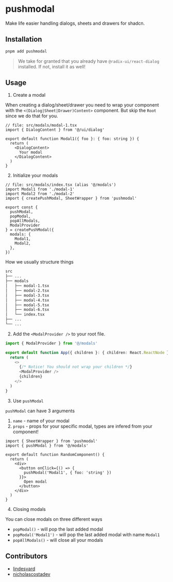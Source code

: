 # pushmodal

Make life easier handling dialogs, sheets and drawers for shadcn.

## Installation 

```bash
pnpm add pushmodal
```

> We take for granted that you already have `@radix-ui/react-dialog` installed. If not, install it as well!

## Usage

1. Create a modal

When creating a dialog/sheet/drawer you need to wrap your component with the `<(Dialog|Sheet|Drawer)Content>` component. But skip the `Root` since we do that for you.

```tsx
// file: src/modals/modal-1.tsx
import { DialogContent } from '@/ui/dialog'

export default function Modal1({ foo }: { foo: string }) {
  return (
    <DialogContent>
      Your modal
    </DialogContent>
  )
}
```


2. Initialize your modals

```tsx
// file: src/modals/index.tsx (alias '@/modals')
import Modal1 from './modal-1'
import Modal2 from './modal-2'
import { createPushModal, SheetWrapper } from 'pushmodal'

export const {
  pushModal,
  popModal,
  popAllModals,
  ModalProvider
} = createPushModal({
  modals: {
    Modal1,
    Modal2,
  },
})
```

How we usually structure things

```md
src
├── ...
├── modals
│   ├── modal-1.tsx
│   ├── modal-2.tsx
│   ├── modal-3.tsx
│   ├── modal-4.tsx
│   ├── modal-5.tsx
│   ├── modal-6.tsx
│   └── index.tsx
├── ...
└── ...

```

2. Add the `<ModalProvider />` to your root file.

```ts
import { ModalProvider } from '@/modals' 

export default function App({ children }: { children: React.ReactNode }) {
  return (
    <>
      {/* Notice! You should not wrap your children */}
      <ModalProvider />
      {children}
    </>
  )
}
```

3. Use `pushModal`

`pushModal` can have 3 arguments

1. `name` - name of your modal
2. `props` - props for your specific modal, types are infered from your component!

```tsx
import { SheetWrapper } from 'pushmodal'
import { pushModal } from '@/modals' 

export default function RandomComponent() {
  return (
    <div>
      <button onClick={() => {
        pushModal('Modal1', { foo: 'string' })
      }}>
        Open modal
      </button>
    </div>
  )
}
```

4. Closing modals

You can close modals on three different ways

- `popModal()` - will pop the last added modal
- `popModal('Modal1')` - will pop the last added modal with name `Modal1`
- `popAllModals()` - will close all your modals

## Contributors

- [lindesvard](https://github.com/lindesvard)
- [nicholascostadev](https://github.com/nicholascostadev)